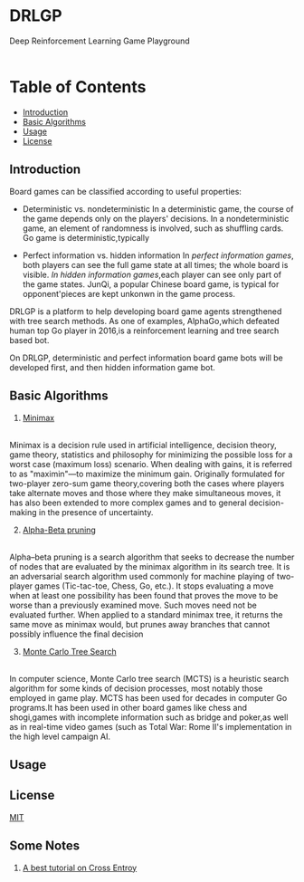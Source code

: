 # DRLGP  
Deep Reinforcement Learning Game Playground  
<br>

# Table of Contents
* [Introduction](#Introduction) 
* [Basic Algorithms](#BasicAlgorithms)
* [Usage](#Usage)
* [License](#License)

## Introduction

Board games can be classified according to useful properties:

* Deterministic vs. nondeterministic 
  In a deterministic game, the course of the game depends only on the players' decisions. In a nondeterministic game, an element of randomness is involved,
  such as shuffling cards. Go game is deterministic,typically

* Perfect information vs. hidden information 
  In *perfect information games*, both players can see the full game state at 
  all times; the whole board is visible. *In hidden information games*,each 
  player can see only part of the game states. JunQi, a popular Chinese board 
  game, is typical for opponent'pieces are kept unkonwn in the game process. 


DRLGP is a platform to help developing board game agents strengthened with 
tree search methods. As one of examples, AlphaGo,which defeated human top Go 
player in 2016,is a reinforcement learning and tree search based bot. 

On DRLGP, deterministic and perfect information board game bots will be 
developed first, and then hidden information game bot.


## Basic Algorithms
1. [Minimax](https://en.wikipedia.org/wiki/Minimax)
<br>
Minimax is a decision rule used in artificial intelligence, decision theory, game theory, statistics and philosophy for minimizing the possible loss for a worst case (maximum loss) scenario. When dealing with gains, it is referred to as "maximin"—to maximize the minimum gain. Originally formulated for two-player zero-sum game theory,covering both the cases where players take alternate moves and those where they make simultaneous moves, it has also been extended to more complex games and to general decision-making in the presence of uncertainty.


2. [Alpha-Beta pruning](https://en.wikipedia.org/wiki/Alpha-beta_pruning)
<br>
Alpha–beta pruning is a search algorithm that seeks to decrease the number of nodes that are evaluated by the minimax algorithm in its search tree. It is an adversarial search algorithm used commonly for machine playing of two-player games (Tic-tac-toe, Chess, Go, etc.). It stops evaluating a move when at least one possibility has been found that proves the move to be worse than a previously examined move. Such moves need not be evaluated further. When applied to a standard minimax tree, it returns the same move as minimax would, but prunes away branches that cannot possibly influence the final decision

3. [Monte Carlo Tree Search](https://en.wikipedia.org/wiki/Monte_Carlo_tree_search) 
<br>
In computer science, Monte Carlo tree search (MCTS) is a heuristic search algorithm for some kinds of decision processes, most notably those employed in game play. MCTS has been used for decades in computer Go programs.It has been used in other board games like chess and shogi,games with incomplete information such as bridge and poker,as well as in real-time video games (such as Total War: Rome II's implementation in the high level campaign AI.


## Usage


## License
[MIT](https://choosealicense.com/licenses/mit/)


## Some Notes
1. [A best tutorial on Cross Entroy](https://rdipietro.github.io/friendly-intro-to-cross-entropy-loss/)
